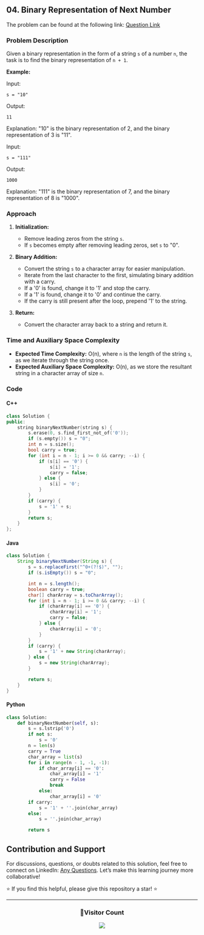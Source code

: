 ## 04. Binary Representation of Next Number

The problem can be found at the following link: [Question Link](https://www.geeksforgeeks.org/problems/binary-representation-of-next-number3648/1)

### Problem Description

Given a binary representation in the form of a string `s` of a number `n`, the task is to find the binary representation of `n + 1`.

**Example:**

Input:

```
s = "10"
```

Output:

```
11
```

Explanation:
"10" is the binary representation of 2, and the binary representation of 3 is "11".

Input:

```
s = "111"
```

Output:

```
1000
```

Explanation:
"111" is the binary representation of 7, and the binary representation of 8 is "1000".

### Approach

1. **Initialization:**

   - Remove leading zeros from the string `s`.
   - If `s` becomes empty after removing leading zeros, set `s` to "0".

2. **Binary Addition:**

   - Convert the string `s` to a character array for easier manipulation.
   - Iterate from the last character to the first, simulating binary addition with a carry.
   - If a '0' is found, change it to '1' and stop the carry.
   - If a '1' is found, change it to '0' and continue the carry.
   - If the carry is still present after the loop, prepend '1' to the string.

3. **Return:**
   - Convert the character array back to a string and return it.

### Time and Auxiliary Space Complexity

- **Expected Time Complexity:** O(n), where `n` is the length of the string `s`, as we iterate through the string once.
- **Expected Auxiliary Space Complexity:** O(n), as we store the resultant string in a character array of size `n`.

### Code

#### C++

```cpp
class Solution {
public:
    string binaryNextNumber(string s) {
        s.erase(0, s.find_first_not_of('0'));
        if (s.empty()) s = "0";
        int n = s.size();
        bool carry = true;
        for (int i = n - 1; i >= 0 && carry; --i) {
            if (s[i] == '0') {
                s[i] = '1';
                carry = false;
            } else {
                s[i] = '0';
            }
        }
        if (carry) {
            s = '1' + s;
        }
        return s;
    }
};
```

#### Java

```java
class Solution {
    String binaryNextNumber(String s) {
        s = s.replaceFirst("^0+(?!$)", "");
        if (s.isEmpty()) s = "0";

        int n = s.length();
        boolean carry = true;
        char[] charArray = s.toCharArray();
        for (int i = n - 1; i >= 0 && carry; --i) {
            if (charArray[i] == '0') {
                charArray[i] = '1';
                carry = false;
            } else {
                charArray[i] = '0';
            }
        }
        if (carry) {
            s = '1' + new String(charArray);
        } else {
            s = new String(charArray);
        }

        return s;
    }
}
```

#### Python

```python
class Solution:
    def binaryNextNumber(self, s):
        s = s.lstrip('0')
        if not s:
            s = '0'
        n = len(s)
        carry = True
        char_array = list(s)
        for i in range(n - 1, -1, -1):
            if char_array[i] == '0':
                char_array[i] = '1'
                carry = False
                break
            else:
                char_array[i] = '0'
        if carry:
            s = '1' + ''.join(char_array)
        else:
            s = ''.join(char_array)

        return s
```

## Contribution and Support

For discussions, questions, or doubts related to this solution, feel free to connect on LinkedIn: [Any Questions](https://www.linkedin.com/in/het-patel-8b110525a/). Let’s make this learning journey more collaborative!

⭐ If you find this helpful, please give this repository a star! ⭐

---

<div align="center">
  <h3><b>📍Visitor Count</b></h3>
</div>

<p align="center">
  <img src="https://profile-counter.glitch.me/Hunterdii/count.svg" />
</p>
